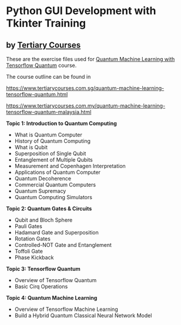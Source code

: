 # Python GUI Development with Tkinter Training
## by [Tertiary Courses](https://www.tertiarycourses.com.sg/)

These are the exercise files used for [Quantum Machine Learning with Tensorflow Quantum](https://www.tertiarycourses.com.sg/quantum-machine-learning-tensorflow-quantum.html) course. 

The course outline can be found in 

https://www.tertiarycourses.com.sg/quantum-machine-learning-tensorflow-quantum.html

https://www.tertiarycourses.com.my/quantum-machine-learning-tensorflow-quantum-malaysia.html

<p><strong>Topic 1: Introduction to Quantum Computing</strong></p>
<ul>
<li>What is Quantum Computer</li>
<li>History of Quantum Computing</li>
<li>What is Qubit</li>
<li>Superposition of Single Qubit</li>
<li>Entanglement of Multiple Qubits</li>
<li>Measurement and Copenhagen Interpretation</li>
<li>Applications of Quantum Computer</li>
<li>Quantum Decoherence</li>
<li>Commercial Quantum Computers</li>
<li>Quantum Supremacy</li>
<li>Quantum Computing Simulators</li>
</ul>
<p><strong>Topic 2: Quantum Gates &amp; Circuits</strong></p>
<ul>
<li>Qubit and Bloch Sphere</li>
<li>Pauli Gates</li>
<li>Hadamard Gate and Superposition</li>
<li>Rotation Gates</li>
<li>Controlled-NOT Gate and Entanglement</li>
<li>Toffoli Gate</li>
<li>Phase Kickback</li>
</ul>
<p><strong>Topic 3: Tensorflow Quantum</strong></p>
<ul>
<li>Overview of Tensorflow Quantum</li>
<li>Basic Cirq Operations</li>
</ul>
<p><strong>Topic 4: Quantum Machine Learning</strong></p>
<ul>
<li>Overview of Tensorflow Machine Learning</li>
<li>Build a Hybrid Quantum Classical Neural Network Model</li>
</ul>




